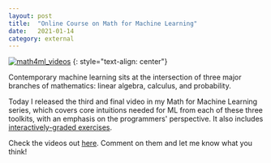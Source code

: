 ```yaml
---
layout: post
title:	"Online Course on Math for Machine Learning"
date:	2021-01-14
category: external
---
```


[![math4ml_videos]](https://wandb.me/m4ml-videos)
{: style="text-align: center"}

Contemporary machine learning sits at the intersection
of three major branches of mathematics:
linear algebra, calculus, and probability.

Today I released the third and final video
in my Math for Machine Learning series,
which covers core intuitions needed for ML
from each of these three toolkits,
with an emphasis on the programmers' perspective.
It also includes
[interactively-graded exercises](http://wandb.me/m4ml-code).

Check the videos out
[here](https://wandb.me/m4ml-videos).
Comment on them and let me know what you think!

[math4ml_videos]: {{site.imgurl}}/math4ml_videos.png
<!--exc-->
